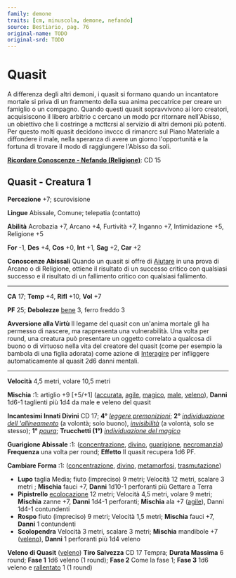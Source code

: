 ```yaml
---
family: demone
traits: [cm, minuscola, demone, nefando]
source: Bestiario, pag. 76
original-name: TODO
original-srd: TODO
---
```


# Quasit

A differenza degli altri demoni, i quasit si formano quando un incantatore
mortale si priva di un frammento della sua anima peccatrice per creare un
famiglio o un compagno. Quando questi quasit sopravvivono ai loro creatori,
acquisiscono il libero arbitrio c cercano un modo pcr ritornare nell'Abisso, un
obiettivo che li costringe a mcttcrsi al servizio di altri demoni più potenti.
Per questo molti quasit decidono invccc di rimancrc sul Piano Materiale a
diffondere il male, nella speranza di avere un giorno l'opportunità e la fortuna
di trovare il modo di raggiungere l'Abisso da soli.

**[Ricordare Conoscenze - Nefando (Religione)](/azioni/ricordare-conoscenze)**:
CD 15

## Quasit - Creatura 1

**Percezione** +7; scurovisione

**Lingue** Abissale, Comune; telepatia (contatto)

**Abilità** Acrobazia +7, Arcano +4, Furtività +7, Inganno +7, Intimidazione +5,
Religione +5

**For** -1, **Des** +4, **Cos** +0, **Int** +1, **Sag** +2, **Car** +2

**Conoscenze Abissali** Quando un quasit si offre di [Aiutare](/azioni/aiutare)
in una prova di Arcano o di Religione, ottiene il risultato di un successo
critico con qualsiasi successo e il risultato di un fallimento critico con
qualsiasi fallimento.

---

**CA** 17; **Temp** +4, **Rifl** +10, **Vol** +7

**PF** 25; **Debolezze** [bene](/tratti/bene) 3, ferro freddo 3

**Avversione alla Virtù** Il legame del quasit con un'anima mortale gli ha
permesso di nascere, ma rappresenta una vulnerabilità. Una volta per round, una
creatura può presentare un oggetto correlato a qualcosa di buono o di virtuoso
nella vita del creatore del quasit (come per esempio la bambola di una figlia
adorata) come azione di [Interagire](/azioni/interagire) per infliggere
automaticamente al quasit 2d6 danni mentali.

---

**Velocità** 4,5 metri, volare 10,5 metri

**Mischia** :1: artiglio +9 \[+5/+1] ([accurata](/tratti/accurata),
[agile](/tratti/agile), [magico](/tratti/magico), [male](/tratti/male),
[veleno](/tratti/veleno)), **Danni** 1d6-1 taglienti più 1d4 da male e veleno
del quasit

**Incantesimi Innati Divini** CD 17; **4°**
_[leggere premonizioni](/incantesimi/leggere-premonizioni)_; **2°**
_[individuazione dell 'allineamento](/incantesimi/individuazione-dellallineamento)_
(a volontà; solo buono), _[invisibilità](/incantesimi/invisibilita)_ (a volontà,
solo se stesso); **1°** _[paura](/incantesimi/paura)_; **Trucchetti (1°)**
_[individuazione del magico](/incantesimi/individuazione-del-magico)_

**Guarigione Abissale** :1: ([concentrazione](/tratti/concentrazione),
[divino](/tratti/divino), [guarigione](/tratti/guarigione),
[necromanzia](/tratti/necromanzia)) **Frequenza** una volta per round;
**Effetto** Il quasit recupera 1d6 PF.

**Cambiare Forma** :1: ([concentrazione](/tratti/concentrazione),
[divino](/tratti/divino), [metamorfosi](/tratti/metamorfosi),
[trasmutazione](/tratti/trasmutazione))

- **Lupo** taglia Media; fiuto (impreciso) 9 metri; Velocità 12 metri, scalare 3
  metri ; **Mischia** fauci +7, **Danni** 1d10-1 perforanti più Gettare a Terra
- **Pipistrello** [ecolocazione](/creature/sciame-di-pipistrelli-vampiro) 12
  metri; Velocità 4,5 metri, volare 9 metri; **Mischia** zanne +7, **Danni**
  1d4-1 perforanti; **Mischia** ala +7 ([agile](/tratti/agile)), Danni 1d4-1
  contundenti
- **Rospo** fiuto (impreciso) 9 metri; Velocità 1,5 metri; **Mischia** fauci +7,
  **Danni** 1 contundenti
- **Scolopendra** Velocità 3 metri, scalare 3 metri; **Mischia** mandibole +7
  ([veleno](/tratti/veleno)), **Danni** 1 perforanti più 1d4 veleno

**Veleno di Quasit** ([veleno](/tratti/veleno)) **Tiro Salvezza** CD 17 Tempra;
**Durata Massima** 6 round; **Fase 1** 1d6 veleno (1 round); **Fase 2** Come la
fase 1; **Fase 3** 1d6 veleno e [rallentato](/condizioni/rallentato) 1 (1 round)
